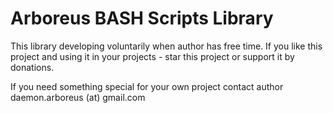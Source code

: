 # Arboreus BASH Scripts Library

This library developing voluntarily when author has free time. If you like this project and using it in your projects - star this project or support it by donations.

If you need something special for your own project contact author daemon.arboreus (at) gmail.com